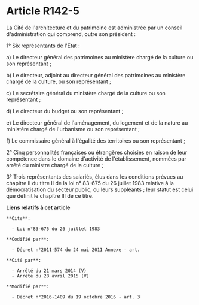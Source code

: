 # Article R142-5

La Cité de l'architecture et du patrimoine est administrée par un conseil d'administration qui comprend, outre son
président :

1° Six représentants de l'Etat :

a) Le directeur général des patrimoines au ministère chargé de la culture ou son représentant ;

b) Le directeur, adjoint au directeur général des patrimoines au ministère chargé de la culture, ou son représentant ;

c) Le secrétaire général du ministère chargé de la culture ou son représentant ;

d) Le directeur du budget ou son représentant ;

e) Le directeur général de l'aménagement, du logement et de la nature au ministère chargé de l'urbanisme ou son
représentant ;

f) Le commissaire général à l'égalité des territoires ou son représentant ;

2° Cinq personnalités françaises ou étrangères choisies en raison de leur compétence dans le domaine d'activité de
l'établissement, nommées par arrêté du ministre chargé de la culture ;

3° Trois représentants des salariés, élus dans les conditions prévues au chapitre II du titre II de la loi n° 83-675 du 26
juillet 1983 relative à la démocratisation du secteur public, ou leurs suppléants ; leur statut est celui que définit le
chapitre III de ce titre.

**Liens relatifs à cet article**

	**Cite**:

	  - Loi n°83-675 du 26 juillet 1983

	**Codifié par**:

	  - Décret n°2011-574 du 24 mai 2011 Annexe - art.

	**Cité par**:

	  - Arrêté du 21 mars 2014 (V)
	  - Arrêté du 28 avril 2015 (V)

	**Modifié par**:

	  - Décret n°2016-1409 du 19 octobre 2016 - art. 3
